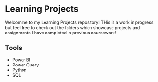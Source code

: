 # Learning Projects

Welcomme to my Learning Projects repository!  THis is a work in progress but feel free to check out the folders which showcase  projects and assignments I have completed in previous coursework!

## Tools
- Power BI
- Power Query
- Python
- SQL
